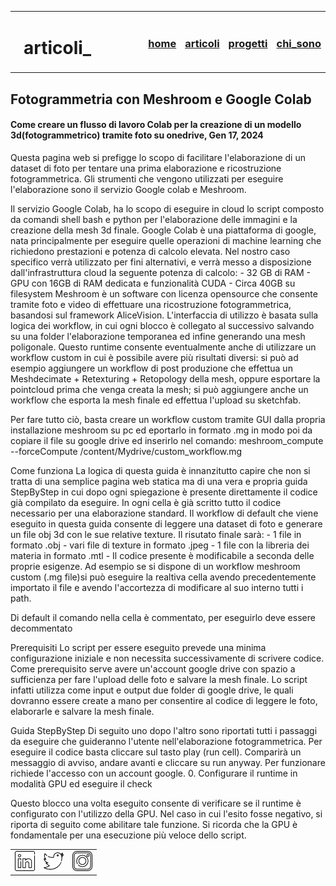 <html lang="it">
<head>
<meta name="viewport" content="width=device-width, initial-scale=1">
<title>jacnotes_/articoli/articles_001</title>
<link rel="icon" type="image/x-icon" href="../images/terminal.ico">
 <link rel="stylesheet" href="../styles.css">
</head>
<body>
 <table style="width:100%">
  <tr>
   <td>
    <img src="../images/coding.png">
   </td>
   <td style="width:80%">
    <h1>articoli_</h1>
   </td>
   <td>
    <h3>
     <a href="../index.html">home</a>
    </h3>
   </td>
   <td>
    <h3>
     <a href="../articoli.html">articoli</a>
    </h3>
   </td>
   <td>
    <h3>
     <a href="../progetti.html">progetti</a>
    </h3>
   </td>
   <td>
    <h3>
     <a href="../chisono.html">chi_sono</a>
    </h3>
   </td>
  </tr>
 </table>

 <div class="article">  
  <div class="article">
      <h2>Fotogrammetria con Meshroom e Google Colab</h2>
      <h4>Come creare un flusso di lavoro Colab per la creazione di un modello 3d(fotogrammetrico) tramite foto su onedrive, Gen 17, 2024</h4>  
    <div class="article">
      <p class="p3">
      Questa pagina web si prefigge lo scopo di facilitare l'elaborazione di un dataset di foto per tentare una prima elaborazione e ricostruzione fotogrammetrica. Gli strumenti che vengono utilizzati per eseguire l'elaborazione sono il servizio Google colab e Meshroom.
      </p>
      <p class="p3">
      Il servizio Google Colab, ha lo scopo di eseguire in cloud lo script composto da comandi shell bash e python per l'elaborazione delle immagini e la creazione della mesh 3d finale. Google Colab è una piattaforma di google, nata principalmente per eseguire quelle operazioni di machine learning che richiedono prestazioni e potenza di calcolo elevata.  
      Nel nostro caso specifico verrà utilizzato per fini alternativi, e verrà messo a disposizione dall'infrastruttura cloud la seguente potenza di calcolo:
      - 32 GB di RAM
      - GPU con 16GB di RAM dedicata e funzionalità CUDA
      - Circa 40GB su filesystem
      Meshroom è un software con licenza opensource che consente tramite foto e video di effettuare una ricostruzione fotogrammetrica, basandosi sul framework AliceVision. L'interfaccia di utilizzo è basata sulla logica dei workflow, in cui ogni blocco è collegato al successivo salvando su una folder l'elaborazione temporanea ed infine generando una mesh poligonale. 
      Questo runtime consente eventualmente anche di utilizzare un workflow custom in cui è possibile avere più risultati diversi: si può ad esempio aggiungere un workflow di post produzione che effettua un Meshdecimate + Retexturing + Retopology della mesh, oppure esportare la pointcloud prima che venga creata la mesh; si può aggiungere anche un workflow che esporta la mesh finale ed effettua l'upload su sketchfab.
      </p>
      <p class="p3">
        Per fare tutto ciò, basta creare un workflow custom tramite GUI dalla propria installazione meshroom su pc ed eportarlo in formato .mg in modo poi da copiare il file su google drive ed inserirlo nel comando: 
        meshroom_compute --forceCompute /content/Mydrive/custom_workflow.mg
      </p>
      <p class="p3">
      Come funziona
      La logica di questa guida è innanzitutto capire che non si tratta di una semplice pagina web statica ma di una vera e propria guida StepByStep in cui dopo ogni spiegazione è presente direttamente il codice già compilato da eseguire. In ogni cella è già scritto tutto il codice necessario per una elaborazione standard. 
      Il workflow di default che viene eseguito in questa guida consente di leggere una dataset di foto e generare un file obj 3d con le sue relative texture. 
      Il risutato finale sarà:
      - 1 file in formato .obj
      - vari file di texture in formato .jpeg
      - 1 file con la libreria dei materia in formato .mtl
      - Il codice presente è modificabile a seconda delle proprie esigenze. Ad esempio se si dispone di un workflow meshroom custom (.mg file)si può eseguire la realtiva cella avendo precedentemente importato il file e avendo l'accortezza di modificare al suo interno tutti i path.
      </p>
      <p class="p3">
      Di default il comando nella cella è commentato, per eseguirlo deve essere decommentato
      </p>
      <p class="p3">
      Prerequisiti
      Lo script per essere eseguito prevede una minima configurazione iniziale e non necessita successivamente di scrivere codice. Come prerequisito serve avere un'account google drive con spazio a sufficienza per fare l'upload delle foto e salvare la mesh finale. Lo script infatti utilizza come input e output due folder di google drive, le quali dovranno essere create a mano per consentire al codice di leggere le foto, elaborarle e salvare la mesh finale.
      </p>
      Guida StepByStep
      Di seguito uno dopo l'altro sono riportati tutti i passaggi da eseguire che guideranno l'utente nell'elaborazione fotogrammetrica.
      Per eseguire il codice basta cliccare sul tasto play (run cell). Comparirà un messaggio di avviso, andare avanti e cliccare su run anyway.
      Per funzionare richiede l'accesso con un account google.
      0. Configurare il runtime in modalità GPU ed eseguire il check
      <p class="p3">
      Questo blocco una volta eseguito consente di verificare se il runtime è configurato con l'utilizzo della GPU. Nel caso in cui l'esito fosse negativo, si riporta di seguito come abilitare tale funzione. Si ricorda che la GPU è fondamentale per una esecuzione più veloce dello script.
      </p>
    </div>
  </div> 
  <footer>
  <table align = "center">
   <tr>
    <td>
        <a href="https://it.linkedin.com/in/jacopo-pica">
            <img src="../images/linkedin_logo.png"></a>
    </td>
    <td>
        <a href="https://twitter.com/d0ntc0s">
            <img src="../images/twitter_logo.png"></a>
    </td> 
    <td>
        <a href="https://www.instagram.com/jacopo_cornelis_escher/">
            <img src="../images/instagram_logo.png"></a>
    </td>
   </tr>
  </table>
 </footer>
